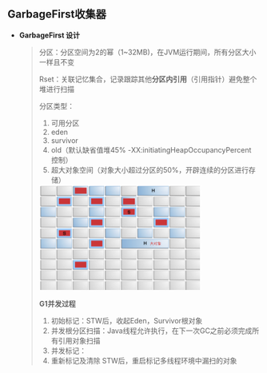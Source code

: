 ## GarbageFirst收集器

- **GarbageFirst 设计**

  > 分区：分区空间为2的幂（1~32MB)，在JVM运行期间，所有分区大小一样且不变
  >
  > Rset：关联记忆集合，记录跟踪其他**分区内引用**（引用指针）避免整个堆进行扫描
  >
  > 分区类型：
  >
  > 1. 可用分区
  > 2. eden
  > 3. survivor
  > 4. old（默认缺省值堆45%  -XX:initiatingHeapOccupancyPercent 控制）
  > 5. 超大对象空间（对象大小超过分区的50%，开辟连续的分区进行存储）
  >
  > <img src="img\image-20230208160331117.png" alt="image-20230208160331117" style="zoom: 50%;" />  
  >
  >  
  >
  > **G1并发过程**
  >
  > 1. 初始标记：STW后，收起Eden，Survivor根对象
  > 2. 并发根分区扫描：Java线程允许执行，在下一次GC之前必须完成所有引用对象扫描
  > 3. 并发标记：
  > 4. 重新标记及清除 STW后，重启标记多线程环境中漏扫的对象
  >
  > 



  


